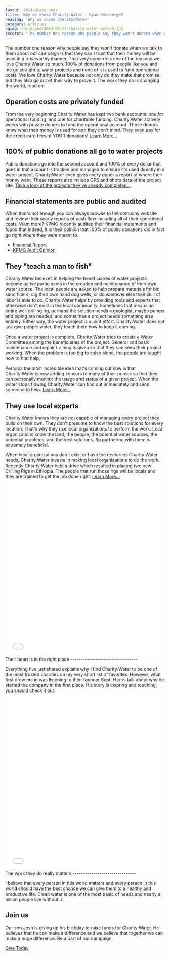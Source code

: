 ```yaml
---
layout: 2014-glass-post
title: 'Why we chose Charity:Water - Ryan Hornberger'
heading: 'Why we chose Charity:Water'
category: articles
bgimg: /a/images/2014-06-11-charity-water-splash.jpg
excerpt: "The number one reason why people say they won't donate when we talk to them about our campaign is that they can't trust that their money will be used in a trustworthy manner. That very concern is one of the reasons we love Charity:Water so much."
---
```


<div class="glass row" markdown="1">
The number one reason why people say they won't donate when we talk to them about our campaign is that they can't trust that their money will be used in a trustworthy manner. That very concern is one of the reasons we love Charity:Water so much. 100% of donations from people like you and me go straight to water projects and none of it is used to fund operational costs. We love Charity:Water because not only do they make that promise, but they also go out of their way to prove it. The work they do is changing the world, read on:

Operation costs are privately funded
------------------------------------

From the very beginning Charity:Water has kept two bank accounts: one for operational funding, and one for charitable funding. Charity:Water actively works with private donors to fund the operational account. Those donors know what their money is used for and they don't mind. They even pay for the credit card fees of YOUR donations! <a href="http://www.charitywater.org/100percent/" target="_blank">Learn More...</a>

100% of public donations all go to water projects
-----------------------------------------

Public donations go into the second account and 100% of every dollar that goes in that account is tracked and managed to ensure it's used directly in a water project. Charity:Water even gives every donor a report of where their money went. These reports also include GPS and photo data of the project site. <a href="http://www.charitywater.org/projects/completed-projects/" target="_blank">Take a look at the projects they've already completed...</a>

Financial statements are public and audited
-------------------------------------------

When that's not enough you can always browse to the company website and review their yearly reports of cash flow including all of their operational costs. Want more? KPMG recently audited their financial statements and found that indeed, it is their opinion that 100% of public donations did in fact go right where they were meant to.

* <a href="http://www.charitywater.org/annual-report/12/#financials" target="_blank">Financial Report</a>
* <a href="http://www.charitywater.org/about/charitywater_auditopinion_2013b.pdf" target="_blank">KPMG Audit Opinion</a>

They "teach a man to fish"
--------------------------

Charity:Water believes in helping the beneficiaries of water projects become active participants in the creation and maintenance of their own water source. The local people are asked to help prepare materials for bio sand filters, dig their own hand dug wells, or do whatever else their skill of labor is able to do. Charity:Water helps by providing tools and experts that otherwise don't exist in the local community. Sometimes that means an entire well drilling rig, perhaps the solution needs a geologist, maybe pumps and piping are needed, and sometimes a project needs something else entirely. Either way, the water project is a joint effort. Charity:Water does not just give people water, they teach them how to keep it coming.

Once a water project is complete, Charity:Water tries to create a Water Committee among the beneficiaries of the project. General and basic maintenance and repair training is given so that they can keep their project working. When the problem is too big to solve alone, the people are taught how to find help,

Perhaps the most incredible idea that's coming out now is that Charity:Water is now adding sensors to many of their pumps so that they can personally monitor the usage and status of a given project. When the water stops flowing Charity:Water can find out immediately and send someone to help. <a href="http://www.charitywater.org/projects/approach/" target="_blank">Learn More...</a>

They use local experts
----------------------

Charity:Water knows they are not capable of managing every project they build on their own. They don't presume to know the best solutions for every location. That's why they use local organizations to perform the work. Local organizations know the land, the people, the potential water sources, the potential problems, and the best solutions. So partnering with them is extremely beneficial. 

When local organizations don't exist or have the resources Charity:Water needs, Charity:Water invests in making local organizations to do the work. Recently Charity:Water held a drive which resulted in placing two new Drilling Rigs in Ethiopia. The people that run those rigs will be locals and they are trained to get the job done right. <a href="http://www.charitywater.org/projects/partners/" target="_blank">Learn More...</a>
</div>

<div class="glass row" markdown="1">
<iframe src="//player.vimeo.com/video/89373358" width="100%" height="545" frameborder="0" webkitallowfullscreen mozallowfullscreen allowfullscreen></iframe>
</div>

<div class="glass row" markdown="1">
Their heart is in the right place
---------------------------------

Everything I've just shared explains why I find Charity:Water to be one of the most trusted charities on my very short list of favorites. However, what first drew me in was listening to their founder Scott Harris talk about why he started the company in the first place. His story is inspring and touching, you should check it out.
</div>

<div class="glass row" markdown="1">
<iframe src="//player.vimeo.com/video/39301294" width="100%" height="545" frameborder="0" webkitallowfullscreen mozallowfullscreen allowfullscreen></iframe>
</div>

<div class="glass row" markdown="1">
The work they do really matters
-------------------------------

I believe that every person in this world matters and every person in this world should have the best chance we can give them to a healthy and productive life. Clean water is one of the most basic of needs and nearly a billion people live without it. 


Join us
-------

Our son Josh is giving up his birthday to raise funds for Charity:Water. He believes that he can make a difference and we believe that together we can make a huge difference. Be a part of our campaign.  
 
<a class="butn spaced" href="https://my.charitywater.org/joshs-birthday-water-campaign" target="_blank">Give Today</a>
<br/><br/>
</div>
